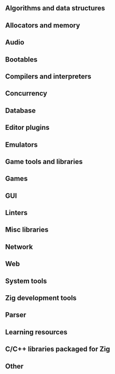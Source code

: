 ## Algorithms and data structures


## Allocators and memory


## Audio


## Bootables


## Compilers and interpreters


## Concurrency


## Database


## Editor plugins


## Emulators


## Game tools and libraries


## Games


## GUI


## Linters


## Misc libraries


## Network


## Web


## System tools


## Zig development tools


## Parser


## Learning resources


## C/C++ libraries packaged for Zig


## Other

